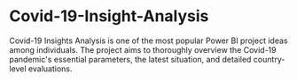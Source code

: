# Covid-19-Insight-Analysis
Covid-19 Insights Analysis is one of the most popular Power BI project ideas among individuals. The project aims to thoroughly overview the Covid-19 pandemic's essential parameters, the latest situation, and detailed country-level evaluations.
